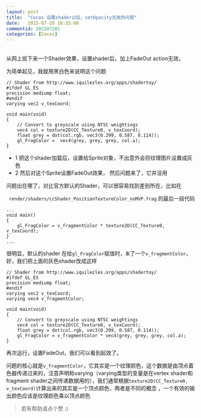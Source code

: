 ```yaml
---
layout: post
title:  "Cocos 设置shader以后，setOpacity无效的问题"
date:   2015-07-20 10:35:00
commentid: 201507201
categories: [Cocos]
---
```


<br>
从网上拔下来一个Shader效果，设置shader后，加上FadeOut action无效。

为简单起见，我就用黑白色来说明这个问题 
<br>
	
	
	// Shader from http://www.iquilezles.org/apps/shadertoy/
	#ifdef GL_ES 
	precision mediump float; 
	#endif 
	varying vec2 v_texCoord;
	
	void main(void) 
	{ 
	    // Convert to greyscale using NTSC weightings 
	    vec4 col = texture2D(CC_Texture0, v_texCoord); 
	    float grey = dot(col.rgb, vec3(0.299, 0.587, 0.114));
	    gl_FragColor =  vec4(grey, grey, grey, col.a);
	}


* 1 把这个shader加载后，设置给Sprite对象，不出意外会将纹理图片设置成灰色
* 2 然后对这个Sprite设置FadeOut效果， 然后问题来了，它并没用


问题出在哪了，对比官方默认的Shader，可以很容易找到差别所在，比如在

` render/shaders/ccShader_PositionTextureColor_noMVP.frag` 的最后一段代码

	...
	void main()
	{
		gl_FragColor = v_fragmentColor * texture2D(CC_Texture0, v_texCoord);
	}
	...

很明显，默认的shader 在给`gl_FragColor`赋值时，`乘`了一个`v_fragmentColor`，好，我们把上面的灰色shader改成这样


	// Shader from http://www.iquilezles.org/apps/shadertoy/
	#ifdef GL_ES 
	precision mediump float; 
	#endif 
	varying vec2 v_texCoord;
	varying vec4 v_fragmentColor;
	
	void main(void) 
	{ 
	    // Convert to greyscale using NTSC weightings 
	    vec4 col = texture2D(CC_Texture0, v_texCoord); 
	    float grey = dot(col.rgb, vec3(0.299, 0.587, 0.114));
	    gl_FragColor = v_fragmentColor * vec4(grey, grey, grey, col.a);
	}
	
		
再次运行，设置FadeOut，我们可以看到起效了。
	
问题的核心就是`v_fragmentColor`，它其实是一个纹理颜色，这个数据是由顶点着色器传递过来的，注意声明称varying（varying类型的变量是在vertex shader和fragment shader之间传递数据用的），我们通常根据`texture2D(CC_Texture0, v_texCoord)`计算出来的其实是一个顶点颜色，两者是不同的概念 ，一个有效的输出颜色应该是纹理颜色乘以顶点颜色

> 若有帮助请点个赞 :)
	
	
	
	
	
	